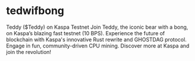 # tedwifbong
Teddy ($Teddy) on Kaspa Testnet  Join Teddy, the iconic bear with a bong, on Kaspa’s blazing fast testnet (10 BPS). Experience the future of blockchain with Kaspa's innovative Rust rewrite and GHOSTDAG protocol. Engage in fun, community-driven CPU mining. Discover more at Kaspa and join the revolution!
